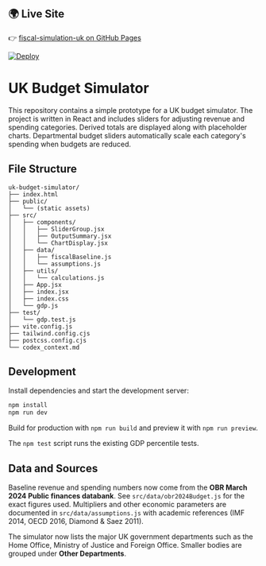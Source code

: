## 🌍 Live Site

👉 [fiscal-simulation-uk on GitHub Pages](https://kevprice.github.io/fiscal-simulation-uk/)


[![Deploy](https://github.com/kevprice/fiscal-simulation-uk/actions/workflows/deploy.yml/badge.svg)](https://github.com/kevprice/fiscal-simulation-uk/actions)

# UK Budget Simulator

This repository contains a simple prototype for a UK budget simulator. The
project is written in React and includes sliders for adjusting revenue and
spending categories. Derived totals are displayed along with placeholder
charts. Departmental budget sliders automatically scale each category's
spending when budgets are reduced.

## File Structure

```
uk-budget-simulator/
├── index.html
├── public/
│   └── (static assets)
├── src/
│   ├── components/
│   │   ├── SliderGroup.jsx
│   │   ├── OutputSummary.jsx
│   │   └── ChartDisplay.jsx
│   ├── data/
│   │   ├── fiscalBaseline.js
│   │   └── assumptions.js
│   ├── utils/
│   │   └── calculations.js
│   ├── App.jsx
│   ├── index.jsx
│   ├── index.css
│   └── gdp.js
├── test/
│   └── gdp.test.js
├── vite.config.js
├── tailwind.config.cjs
├── postcss.config.cjs
└── codex_context.md
```

## Development

Install dependencies and start the development server:

```bash
npm install
npm run dev
```

Build for production with `npm run build` and preview it with `npm run preview`.

The `npm test` script runs the existing GDP percentile tests.

## Data and Sources

Baseline revenue and spending numbers now come from the **OBR March 2024 Public
finances databank**. See `src/data/obr2024Budget.js` for the exact figures used.
Multipliers and other economic parameters are documented in
`src/data/assumptions.js` with academic references (IMF 2014, OECD 2016,
Diamond & Saez 2011).

The simulator now lists the major UK government departments such as the
Home Office, Ministry of Justice and Foreign Office. Smaller bodies are grouped
under **Other Departments**.



